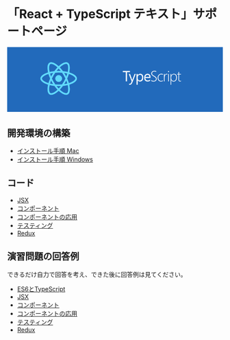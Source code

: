 # 「React + TypeScript テキスト」サポートページ

![](./images/react+ts.png)

## 開発環境の構築

* [インストール手順 Mac](install/mac.md)
* [インストール手順 Windows](install/windows.md)

## コード

* [JSX](sources/jsx.md)
* [コンポーネント](sources/component.md)
* [コンポーネントの応用](sources/application.md)
* [テスティング](sources/test.md)
* [Redux](sources/redux.md)

## 演習問題の回答例

できるだけ自力で回答を考え、できた後に回答例は見てください。

* [ES6とTypeScript](answer/es6_ts.md)
* [JSX](answer/jsx.md)
* [コンポーネント](answer/component.md)
* [コンポーネントの応用](answer/application.md)
* [テスティング](answer/test.md)
* [Redux](answer/redux.md)
